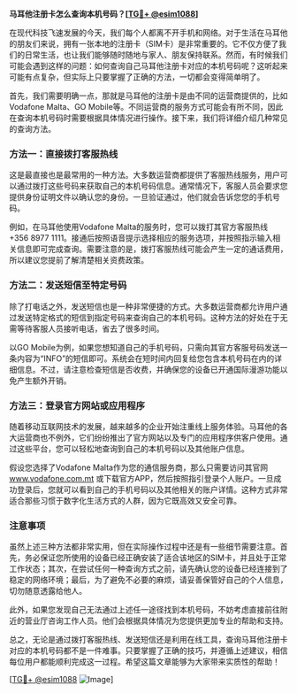 **马耳他注册卡怎么查询本机号码？[[TG💪+ @esim1088](https://t.me/s/esim1088)]**

在现代科技飞速发展的今天，我们每个人都离不开手机和网络。对于生活在马耳他的朋友们来说，拥有一张本地的注册卡（SIM卡）是非常重要的。它不仅方便了我们的日常生活，也让我们能够随时随地与家人、朋友保持联系。然而，有时候我们可能会遇到这样的问题：如何查询自己马耳他注册卡对应的本机号码呢？这听起来可能有点复杂，但实际上只要掌握了正确的方法，一切都会变得简单明了。

首先，我们需要明确一点，那就是马耳他的注册卡是由不同的运营商提供的，比如Vodafone Malta、GO Mobile等。不同运营商的服务方式可能会有所不同，因此在查询本机号码时需要根据具体情况进行操作。接下来，我们将详细介绍几种常见的查询方法。

### 方法一：直接拨打客服热线

这是最直接也是最常用的一种方法。大多数运营商都提供了客服热线服务，用户可以通过拨打这些号码来获取自己的本机号码信息。通常情况下，客服人员会要求您提供身份证明文件以确认您的身份。一旦验证通过，他们就会告诉您您的手机号码。

例如，在马耳他使用Vodafone Malta的服务时，您可以拨打其官方客服热线 +356 8977 1111。接通后按照语音提示选择相应的服务选项，并按照指示输入相关信息即可完成查询。需要注意的是，拨打客服热线可能会产生一定的通话费用，所以建议您提前了解清楚相关资费政策。

### 方法二：发送短信至特定号码

除了打电话之外，发送短信也是一种非常便捷的方式。大多数运营商都允许用户通过发送特定格式的短信到指定号码来查询自己的本机号码。这种方法的好处在于无需等待客服人员接听电话，省去了很多时间。

以GO Mobile为例，如果您想知道自己的手机号码，只需向其官方客服号码发送一条内容为“INFO”的短信即可。系统会在短时间内回复给您包含本机号码在内的详细信息。不过，请注意检查短信是否收费，并确保您的设备已开通国际漫游功能以免产生额外开销。

### 方法三：登录官方网站或应用程序

随着移动互联网技术的发展，越来越多的企业开始注重线上服务体验。马耳他的各大运营商也不例外，它们纷纷推出了官方网站以及专门的应用程序供客户使用。通过这些平台，您可以轻松地查询到自己的本机号码以及其他账户信息。

假设您选择了Vodafone Malta作为您的通信服务商，那么只需要访问其官网 www.vodafone.com.mt 或下载官方APP，然后按照指引登录个人账户。一旦成功登录后，您就可以看到自己的手机号码以及其他相关的账户详情。这种方式非常适合那些习惯于数字化生活方式的人群，因为它既高效又安全可靠。

### 注意事项

虽然上述三种方法都非常实用，但在实际操作过程中还是有一些细节需要注意。首先，务必保证您所使用的设备已经正确安装了适合该地区的SIM卡，并且处于正常工作状态；其次，在尝试任何一种查询方式之前，请先确认您的设备已经连接到了稳定的网络环境；最后，为了避免不必要的麻烦，请妥善保管好自己的个人信息，切勿随意透露给他人。

此外，如果您发现自己无法通过上述任一途径找到本机号码，不妨考虑直接前往附近的营业厅咨询工作人员。他们会根据具体情况为您提供更加专业的帮助和支持。

总之，无论是通过拨打客服热线、发送短信还是利用在线工具，查询马耳他注册卡对应的本机号码都不是一件难事。只要掌握了正确的技巧，并遵循上述建议，相信每位用户都能顺利完成这一过程。希望这篇文章能够为大家带来实质性的帮助！

[[TG💪+ @esim1088](https://t.me/s/esim1088) ![Image](https://i.postimg.cc/4NQfJmqS/Snipaste-2025-05-13-00-14-12.png)]